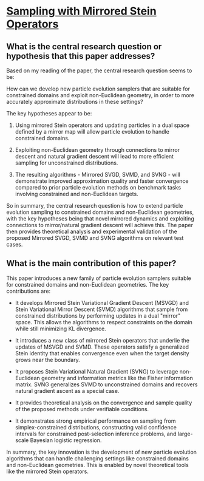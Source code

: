 # [Sampling with Mirrored Stein Operators](https://arxiv.org/abs/2106.12506v3)

## What is the central research question or hypothesis that this paper addresses?

 Based on my reading of the paper, the central research question seems to be: 

How can we develop new particle evolution samplers that are suitable for constrained domains and exploit non-Euclidean geometry, in order to more accurately approximate distributions in these settings?

The key hypotheses appear to be:

1) Using mirrored Stein operators and updating particles in a dual space defined by a mirror map will allow particle evolution to handle constrained domains.

2) Exploiting non-Euclidean geometry through connections to mirror descent and natural gradient descent will lead to more efficient sampling for unconstrained distributions. 

3) The resulting algorithms - Mirrored SVGD, SVMD, and SVNG - will demonstrate improved approximation quality and faster convergence compared to prior particle evolution methods on benchmark tasks involving constrained and non-Euclidean targets.

So in summary, the central research question is how to extend particle evolution sampling to constrained domains and non-Euclidean geometries, with the key hypotheses being that novel mirrored dynamics and exploiting connections to mirror/natural gradient descent will achieve this. The paper then provides theoretical analysis and experimental validation of the proposed Mirrored SVGD, SVMD and SVNG algorithms on relevant test cases.


## What is the main contribution of this paper?

 This paper introduces a new family of particle evolution samplers suitable for constrained domains and non-Euclidean geometries. The key contributions are:

- It develops Mirrored Stein Variational Gradient Descent (MSVGD) and Stein Variational Mirror Descent (SVMD) algorithms that sample from constrained distributions by performing updates in a dual "mirror" space. This allows the algorithms to respect constraints on the domain while still minimizing KL divergence.

- It introduces a new class of mirrored Stein operators that underlie the updates of MSVGD and SVMD. These operators satisfy a generalized Stein identity that enables convergence even when the target density grows near the boundary.

- It proposes Stein Variational Natural Gradient (SVNG) to leverage non-Euclidean geometry and information metrics like the Fisher information matrix. SVNG generalizes SVMD to unconstrained domains and recovers natural gradient ascent as a special case.

- It provides theoretical analysis on the convergence and sample quality of the proposed methods under verifiable conditions.

- It demonstrates strong empirical performance on sampling from simplex-constrained distributions, constructing valid confidence intervals for constrained post-selection inference problems, and large-scale Bayesian logistic regression.

In summary, the key innovation is the development of new particle evolution algorithms that can handle challenging settings like constrained domains and non-Euclidean geometries. This is enabled by novel theoretical tools like the mirrored Stein operators.
